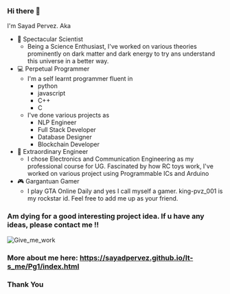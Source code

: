 ### Hi there 👋



I'm Sayad Pervez. Aka

- 🔭 Spectacular Scientist
    - Being a Science Enthusiast, I've worked on various theories prominently on dark matter and dark energy to try ans understand this universe in a better way.
- 💻 Perpetual Programmer
    - I'm a self learnt programmer fluent in 
        - python
        - javascript
        - C++
        - C
    - I've done various projects as
        - NLP Engineer
        - Full Stack Developer
        - Database Designer
        - Blockchain Developer
- 🔌 Extraordinary Engineer
    - I chose Electronics and Communication Engineering as my professional course for UG. Fascinated by how RC toys work, I've worked on various project using Programmable ICs and Arduino
- 🎮 Gargantuan Gamer
    - I play GTA Online Daily and yes I call myself a gamer. king-pvz_001 is my rockstar id. Feel free to add me up as your friend.
    

### Am dying for a good interesting project idea. If u have any ideas, please contact me !!
![Give_me_work](https://static.wikia.nocookie.net/bakerstreet/images/5/55/Sherlock-Holmes_Robert-Downey-Jr.jpg/revision/latest/scale-to-width-down/310?cb=20130210213249)
### More about me here: <https://sayadpervez.github.io/It-s_me/Pg1/index.html>
### Thank You
